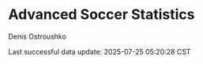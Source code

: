 # Advanced Soccer Statistics
Denis Ostroushko

<!-- gfm -->

Last successful data update: 2025-07-25 05:20:28 CST
